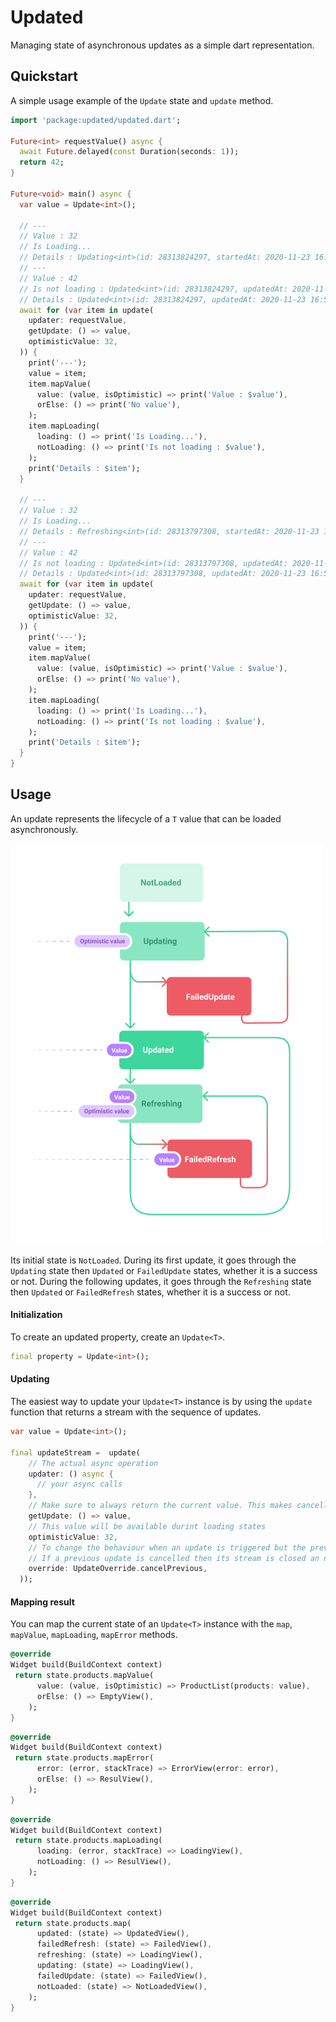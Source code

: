 # Updated

Managing state of asynchronous updates as a simple dart representation.

## Quickstart

A simple usage example of the `Update` state and `update` method.

```dart
import 'package:updated/updated.dart';

Future<int> requestValue() async {
  await Future.delayed(const Duration(seconds: 1));
  return 42;
}

Future<void> main() async {
  var value = Update<int>();

  // ---
  // Value : 32
  // Is Loading...
  // Details : Updating<int>(id: 28313824297, startedAt: 2020-11-23 16:57:04.298751, optimisticValue: 32)
  // ---
  // Value : 42
  // Is not loading : Updated<int>(id: 28313824297, updatedAt: 2020-11-23 16:57:05.315, previousUpdate: 42)
  // Details : Updated<int>(id: 28313824297, updatedAt: 2020-11-23 16:57:05.315, previousUpdate: 42)
  await for (var item in update(
    updater: requestValue,
    getUpdate: () => value,
    optimisticValue: 32,
  )) {
    print('---');
    value = item;
    item.mapValue(
      value: (value, isOptimistic) => print('Value : $value'),
      orElse: () => print('No value'),
    );
    item.mapLoading(
      loading: () => print('Is Loading...'),
      notLoading: () => print('Is not loading : $value'),
    );
    print('Details : $item');
  }

  // ---
  // Value : 32
  // Is Loading...
  // Details : Refreshing<int>(id: 28313797308, startedAt: 2020-11-23 16:56:38.327266, previousUpdate: Updated<int>(id: 28313797307, updatedAt: 2020-11-23 16:56:38.322668, previousUpdate: 42), optimisticValue: 32)
  // ---
  // Value : 42
  // Is not loading : Updated<int>(id: 28313797308, updatedAt: 2020-11-23 16:56:39.334887, previousUpdate: 42)
  // Details : Updated<int>(id: 28313797308, updatedAt: 2020-11-23 16:56:39.334887, previousUpdate: 42)
  await for (var item in update(
    updater: requestValue,
    getUpdate: () => value,
    optimisticValue: 32,
  )) {
    print('---');
    value = item;
    item.mapValue(
      value: (value, isOptimistic) => print('Value : $value'),
      orElse: () => print('No value'),
    );
    item.mapLoading(
      loading: () => print('Is Loading...'),
      notLoading: () => print('Is not loading : $value'),
    );
    print('Details : $item');
  }
}
```

## Usage

An update represents the lifecycle of a `T` value that can be loaded asynchronously.

![lifecycle](image.png)

Its initial state is `NotLoaded`. During its first update, it goes through the `Updating` state then `Updated` or `FailedUpdate` states, whether it is a success or not. During the following updates, it goes through the `Refreshing` state then `Updated` or `FailedRefresh` states, whether it is a success or not.

#### Initialization

To create an updated property, create an `Update<T>`.

```dart
final property = Update<int>();
```

#### Updating

The easiest way to update your `Update<T>` instance is by using the `update` function that returns a stream with the sequence of updates.

```dart
var value = Update<int>();

final updateStream =  update(
    // The actual async operation
    updater: () async {
      // your async calls
    },
    // Make sure to always return the current value. This makes cancellation possible.
    getUpdate: () => value, 
    // This value will be available durint loading states
    optimisticValue: 32, 
    // To change the behaviour when an update is triggered but the previous isn't finished yet. 
    // If a previous update is cancelled then its stream is closed an no more events are emitted.
    override: UpdateOverride.cancelPrevious,
  ));
```

#### Mapping result

You can map the current state of an `Update<T>` instance with the `map`, `mapValue`, `mapLoading`, `mapError` methods.

```dart
@override
Widget build(BuildContext context)
 return state.products.mapValue(
      value: (value, isOptimistic) => ProductList(products: value),
      orElse: () => EmptyView(),
    );
}
```

```dart
@override
Widget build(BuildContext context)
 return state.products.mapError(
      error: (error, stackTrace) => ErrorView(error: error),
      orElse: () => ResulView(),
    );
}
```

```dart
@override
Widget build(BuildContext context)
 return state.products.mapLoading(
      loading: (error, stackTrace) => LoadingView(),
      notLoading: () => ResulView(),
    );
}
```


```dart
@override
Widget build(BuildContext context)
 return state.products.map(
      updated: (state) => UpdatedView(),
      failedRefresh: (state) => FailedView(),
      refreshing: (state) => LoadingView(),
      updating: (state) => LoadingView(),
      failedUpdate: (state) => FailedView(),
      notLoaded: (state) => NotLoadedView(),
    );
}
```